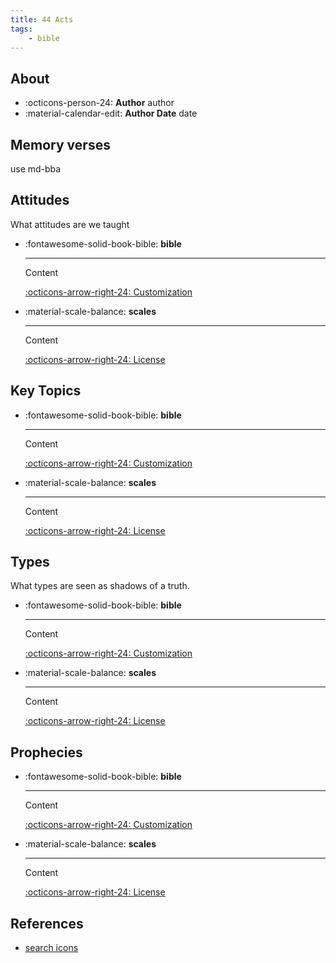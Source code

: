 ```yaml
---
title: 44 Acts
tags: 
    - bible
---
```


## About

<div class="grid cards" markdown>

- :octicons-person-24: __Author__ author
- :material-calendar-edit: __Author Date__ date

</div>

## Memory verses


use md-bba

## Attitudes

What attitudes are we taught

<div class="grid cards" markdown>

-   :fontawesome-solid-book-bible: __bible__

    ---

    Content

    [:octicons-arrow-right-24: Customization](#)

-   :material-scale-balance: __scales__

    ---

    Content

    [:octicons-arrow-right-24: License](#)

</div>

## Key Topics

<div class="grid cards" markdown>

-   :fontawesome-solid-book-bible: __bible__

    ---

    Content

    [:octicons-arrow-right-24: Customization](#)

-   :material-scale-balance: __scales__

    ---

    Content

    [:octicons-arrow-right-24: License](#)

</div>

## Types

What types are seen as shadows of a truth.

<div class="grid cards" markdown>

-   :fontawesome-solid-book-bible: __bible__

    ---

    Content

    [:octicons-arrow-right-24: Customization](#)

-   :material-scale-balance: __scales__

    ---

    Content

    [:octicons-arrow-right-24: License](#)

</div>

## Prophecies

<div class="grid cards" markdown>

-   :fontawesome-solid-book-bible: __bible__

    ---

    Content

    [:octicons-arrow-right-24: Customization](#)

-   :material-scale-balance: __scales__

    ---

    Content

    [:octicons-arrow-right-24: License](#)

</div>

## References

- [search icons](https://squidfunk.github.io/mkdocs-material/reference/icons-emojis/)
